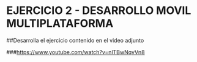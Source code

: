 # EJERCICIO 2 - DESARROLLO MOVIL MULTIPLATAFORMA

##Desarrolla el ejercicio contenido en el video adjunto

###https://www.youtube.com/watch?v=nlTBwNqvVn8
